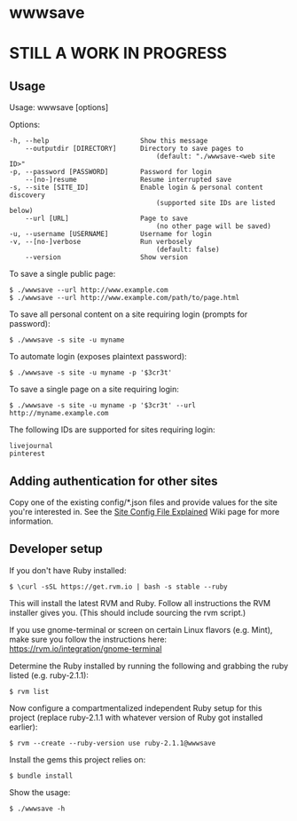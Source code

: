 wwwsave
=======
STILL A WORK IN PROGRESS
========================

Usage
-----
Usage: wwwsave [options]

Options:

    -h, --help                       Show this message
        --outputdir [DIRECTORY]      Directory to save pages to
                                         (default: "./wwwsave-<web site ID>"
    -p, --password [PASSWORD]        Password for login
        --[no-]resume                Resume interrupted save
    -s, --site [SITE_ID]             Enable login & personal content discovery
                                         (supported site IDs are listed below)
        --url [URL]                  Page to save
                                         (no other page will be saved)
    -u, --username [USERNAME]        Username for login
    -v, --[no-]verbose               Run verbosely
                                         (default: false)
        --version                    Show version


To save a single public page:

    $ ./wwwsave --url http://www.example.com
    $ ./wwwsave --url http://www.example.com/path/to/page.html

To save all personal content on a site requiring login (prompts for password):

    $ ./wwwsave -s site -u myname

To automate login (exposes plaintext password):

    $ ./wwwsave -s site -u myname -p '$3cr3t'

To save a single page on a site requiring login:

    $ ./wwwsave -s site -u myname -p '$3cr3t' --url http://myname.example.com


The following IDs are supported for sites requiring login:

    livejournal
    pinterest


Adding authentication for other sites
-------------------------------------
Copy one of the existing config/*.json files and provide values for the site you're interested in. See the [Site Config File Explained](https://github.com/m5n/wwwsave/wiki/Site-Config-File-Explained) Wiki page for more information.


Developer setup
---------------
If you don't have Ruby installed:

    $ \curl -sSL https://get.rvm.io | bash -s stable --ruby

This will install the latest RVM and Ruby. Follow all instructions the RVM installer gives you. (This should include sourcing the rvm script.)

If you use gnome-terminal or screen on certain Linux flavors (e.g. Mint), make sure you follow the instructions here: https://rvm.io/integration/gnome-terminal

Determine the Ruby installed by running the following and grabbing the ruby listed (e.g. ruby-2.1.1):

    $ rvm list

Now configure a compartmentalized independent Ruby setup for this project (replace ruby-2.1.1 with whatever version of Ruby got installed earlier):

    $ rvm --create --ruby-version use ruby-2.1.1@wwwsave

Install the gems this project relies on:

    $ bundle install

Show the usage:

    $ ./wwwsave -h
